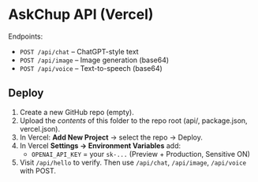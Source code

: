 # AskChup API (Vercel)

Endpoints:
- `POST /api/chat` – ChatGPT-style text
- `POST /api/image` – Image generation (base64)
- `POST /api/voice` – Text-to-speech (base64)

## Deploy
1. Create a new GitHub repo (empty).
2. Upload the *contents* of this folder to the repo root (api/, package.json, vercel.json).
3. In Vercel: **Add New Project** → select the repo → Deploy.
4. In Vercel **Settings → Environment Variables** add:
   - `OPENAI_API_KEY` = your `sk-...` (Preview + Production, Sensitive ON)
5. Visit `/api/hello` to verify. Then use `/api/chat`, `/api/image`, `/api/voice` with POST.
